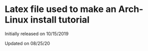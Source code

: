 # Latex file used to make an Arch-Linux install tutorial
Initially released on 10/15/2019

Updated on 08/25/20